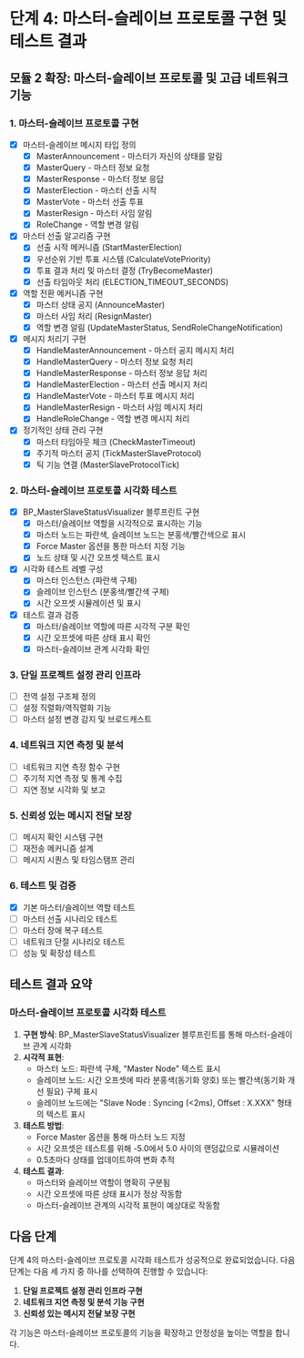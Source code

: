 # 단계 4: 마스터-슬레이브 프로토콜 구현 및 테스트 결과

## 모듈 2 확장: 마스터-슬레이브 프로토콜 및 고급 네트워크 기능

### 1. 마스터-슬레이브 프로토콜 구현
- [x] 마스터-슬레이브 메시지 타입 정의
  - [x] MasterAnnouncement - 마스터가 자신의 상태를 알림
  - [x] MasterQuery - 마스터 정보 요청
  - [x] MasterResponse - 마스터 정보 응답
  - [x] MasterElection - 마스터 선출 시작
  - [x] MasterVote - 마스터 선출 투표
  - [x] MasterResign - 마스터 사임 알림
  - [x] RoleChange - 역할 변경 알림

- [x] 마스터 선출 알고리즘 구현
  - [x] 선출 시작 메커니즘 (StartMasterElection)
  - [x] 우선순위 기반 투표 시스템 (CalculateVotePriority)
  - [x] 투표 결과 처리 및 마스터 결정 (TryBecomeMaster)
  - [x] 선출 타임아웃 처리 (ELECTION_TIMEOUT_SECONDS)

- [x] 역할 전환 메커니즘 구현
  - [x] 마스터 상태 공지 (AnnounceMaster)
  - [x] 마스터 사임 처리 (ResignMaster)
  - [x] 역할 변경 알림 (UpdateMasterStatus, SendRoleChangeNotification)

- [x] 메시지 처리기 구현
  - [x] HandleMasterAnnouncement - 마스터 공지 메시지 처리
  - [x] HandleMasterQuery - 마스터 정보 요청 처리
  - [x] HandleMasterResponse - 마스터 정보 응답 처리
  - [x] HandleMasterElection - 마스터 선출 메시지 처리
  - [x] HandleMasterVote - 마스터 투표 메시지 처리
  - [x] HandleMasterResign - 마스터 사임 메시지 처리
  - [x] HandleRoleChange - 역할 변경 메시지 처리

- [x] 정기적인 상태 관리 구현
  - [x] 마스터 타임아웃 체크 (CheckMasterTimeout)
  - [x] 주기적 마스터 공지 (TickMasterSlaveProtocol)
  - [x] 틱 기능 연결 (MasterSlaveProtocolTick)

### 2. 마스터-슬레이브 프로토콜 시각화 테스트
- [x] BP_MasterSlaveStatusVisualizer 블루프린트 구현
  - [x] 마스터/슬레이브 역할을 시각적으로 표시하는 기능
  - [x] 마스터 노드는 파란색, 슬레이브 노드는 분홍색/빨간색으로 표시
  - [x] Force Master 옵션을 통한 마스터 지정 기능
  - [x] 노드 상태 및 시간 오프셋 텍스트 표시

- [x] 시각화 테스트 레벨 구성
  - [x] 마스터 인스턴스 (파란색 구체)
  - [x] 슬레이브 인스턴스 (분홍색/빨간색 구체)
  - [x] 시간 오프셋 시뮬레이션 및 표시

- [x] 테스트 결과 검증
  - [x] 마스터/슬레이브 역할에 따른 시각적 구분 확인
  - [x] 시간 오프셋에 따른 상태 표시 확인
  - [x] 마스터-슬레이브 관계 시각화 확인

### 3. 단일 프로젝트 설정 관리 인프라
- [ ] 전역 설정 구조체 정의
- [ ] 설정 직렬화/역직렬화 기능
- [ ] 마스터 설정 변경 감지 및 브로드캐스트

### 4. 네트워크 지연 측정 및 분석
- [ ] 네트워크 지연 측정 함수 구현
- [ ] 주기적 지연 측정 및 통계 수집
- [ ] 지연 정보 시각화 및 보고

### 5. 신뢰성 있는 메시지 전달 보장
- [ ] 메시지 확인 시스템 구현
- [ ] 재전송 메커니즘 설계
- [ ] 메시지 시퀀스 및 타임스탬프 관리

### 6. 테스트 및 검증
- [x] 기본 마스터/슬레이브 역할 테스트
- [ ] 마스터 선출 시나리오 테스트
- [ ] 마스터 장애 복구 테스트
- [ ] 네트워크 단절 시나리오 테스트
- [ ] 성능 및 확장성 테스트

## 테스트 결과 요약

### 마스터-슬레이브 프로토콜 시각화 테스트
1. **구현 방식**: BP_MasterSlaveStatusVisualizer 블루프린트를 통해 마스터-슬레이브 관계 시각화
2. **시각적 표현**:
   - 마스터 노드: 파란색 구체, "Master Node" 텍스트 표시
   - 슬레이브 노드: 시간 오프셋에 따라 분홍색(동기화 양호) 또는 빨간색(동기화 개선 필요) 구체 표시
   - 슬레이브 노드에는 "Slave Node : Syncing (<2ms), Offset : X.XXX" 형태의 텍스트 표시
3. **테스트 방법**:
   - Force Master 옵션을 통해 마스터 노드 지정
   - 시간 오프셋은 테스트를 위해 -5.0에서 5.0 사이의 랜덤값으로 시뮬레이션
   - 0.5초마다 상태를 업데이트하여 변화 추적
4. **테스트 결과**:
   - 마스터와 슬레이브 역할이 명확히 구분됨
   - 시간 오프셋에 따른 상태 표시가 정상 작동함
   - 마스터-슬레이브 관계의 시각적 표현이 예상대로 작동함

## 다음 단계

단계 4의 마스터-슬레이브 프로토콜 시각화 테스트가 성공적으로 완료되었습니다. 다음 단계는 다음 세 가지 중 하나를 선택하여 진행할 수 있습니다:

1. **단일 프로젝트 설정 관리 인프라 구현**
2. **네트워크 지연 측정 및 분석 기능 구현**
3. **신뢰성 있는 메시지 전달 보장 구현**

각 기능은 마스터-슬레이브 프로토콜의 기능을 확장하고 안정성을 높이는 역할을 합니다.